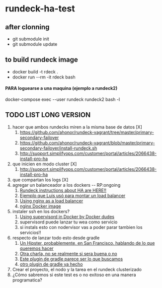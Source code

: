# rundeck-ha-test

## after clonning

- git submodule init
- git submodule update

## to build rundeck image

- docker build -t rdeck . 
- docker run --rm -it rdeck bash

#### PARA loguearse a una maquina (ejemplo a rundeck2)
docker-compose exec --user rundeck rundeck2 bash -l

## TODO LIST LONG VERSION

1. hacer que ambos rundecks miren a la misma base de datos [X]
    1. https://github.com/ahonor/rundeck-vagrant/tree/master/primary-secondary-failover
    1. https://github.com/ahonor/rundeck-vagrant/blob/master/primary-secondary-failover/install-rundeck.sh
    1. http://support.simplifyops.com/customer/portal/articles/2066438-install-pro-ha
1. que inicien en modo cluster [X]
    1. http://support.simplifyops.com/customer/portal/articles/2066438-install-pro-ha
1. que compartan los logs [X]
1. agregar un balanceador a los dockers -- RP:ongoing
    1. [Rundeck instructions about HA are HERE!!](http://support.simplifyops.com/customer/portal/articles/2066438-install-pro-ha)
    1. [Ejemplo que Luis usó para montar un load balancer](https://slack-redir.net/link?url=http%3A%2F%2Fwww.tokiwinter.com%2Fhighly-available-load-balancing-of-apache-tomcat-using-haproxy-stunnel-and-keepalived%2F&v=3)
    1. [Using nginx as a load balancer](http://nginx.org/en/docs/http/load_balancing.html)
    1. [nginx Docker image](https://hub.docker.com/_/nginx/)
1. instaler ssh en los dockers?
    1. [Using supervisord in Docker by Docker dudes](https://docs.docker.com/engine/admin/using_supervisord/)
    1. supervisord puede lanzar tu wea como servicio
    1. si instals esto con nodervisor vas a poder parar tambien los servicios!!
1. respecto de lanzar todo esto desde gradle
    1. [Un Hipster, probablemente, en San Francisco. hablando de lo que queremos hacer](https://www.youtube.com/watch?v=8QbKXPWpyKs)
    1. [Otra charla, no se realmente si sera buena o no](http://www.nljug.org/jfall/session/how-to-use-docker-compose-and-gradle-to-continousl/171/)
    1. [Este plugin de gradle parece ser lo que buscamos](https://github.com/palantir/gradle-docker)
    1. [otro plugin de gradle ya hecho](https://github.com/avast/docker-compose-gradle-plugin)
1. Crear el proyecto, el nodo y la tarea en el rundeck clusterizado
1. ¿Cómo sabremos si este test es o no exitoso en una manera programatica?

